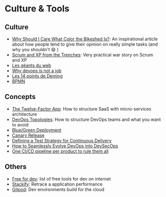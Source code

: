 # Culture & Tools

## Culture
* [Why Should I Care What Color the Bikeshed Is?](http://bikeshed.com/): An inspirational article about how people tend to give their opinion on really simple tasks (and why you shouldn't :smile: )
* [Scrum and XP from the Trenches](https://www.infoq.com/minibooks/scrum-xp-from-the-trenches-2/): Very practical war story on Scrum and XP
* [Les géants du web](https://www.octo.com/publications/11-les-geants-du-web/)
* [Why devops is not a job](https://medium.com/metrosystemsro/a-study-towards-understanding-the-job-titles-in-a-devops-world-fad544604ff)
* [Les 14 points de Deming](http://www.fr-deming.org/les14.html)
* [BPMN](https://www.fun-mooc.fr/courses/course-v1:lyon3+26001+session04/about)

## Concepts
* [The Twelve-Factor App](https://12factor.net/): How to structure SaaS with micro-services architecture
* [DevOps Topologies](https://web.devopstopologies.com/): How to structure DevOps teams and what you want to avoid
* [Blue/Green Deployment](https://martinfowler.com/bliki/BlueGreenDeployment.html)
* [Canary Release](https://martinfowler.com/bliki/CanaryRelease.html)
* [Defining a Test Strategy for Continuous Delivery](https://www.simpleorientedarchitecture.com/test-strategy-for-continuous-delivery/)
* [How to Seamlessly Evolve DevOps into DevSecOps](https://www.infoq.com/articles/evolve-devops-devsecops/)
* [One CI/CD pipeline per product to rule them all](https://opensource.com/article/19/7/cicd-pipeline-rule-them-all)

## Others
* [Free for dev](https://free-for.dev/#/): list of free tools for dev on internet
* [Stackify](https://stackify.com/): Retrace a application performance
* [Gitpod](https://gitpod.io/workspaces/): Dev environments build for the cloud
